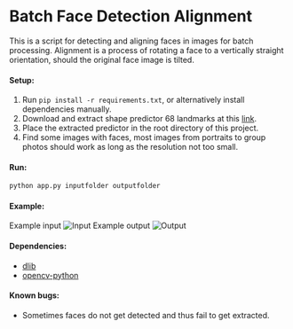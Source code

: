 Batch Face Detection Alignment
===

This is a script for detecting and aligning faces in images for batch processing.
Alignment is a process of rotating a face to a vertically straight orientation, should the original face image is tilted.

#### Setup:
1. Run `pip install -r requirements.txt`, or alternatively install dependencies manually.
2. Download and extract shape predictor 68 landmarks at this [link](http://dlib.net/files/shape_predictor_68_face_landmarks.dat.bz2).
3. Place the extracted predictor in the root directory of this project.
4. Find some images with faces, most images from portraits to group photos should work as long as the resolution not too small.

#### Run:
```bash
python app.py inputfolder outputfolder
```

#### Example:
Example input
![Input](https://i.imgur.com/VmBWpdp.png)
Example output
![Output](https://i.imgur.com/3hQ5n8L.png)

#### Dependencies:
- [dlib](http://dlib.net/)
- [opencv-python](http://docs.opencv.org/3.0-beta/doc/py_tutorials/py_tutorials.html)

#### Known bugs:
- Sometimes faces do not get detected and thus fail to get extracted.

